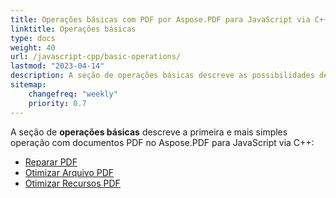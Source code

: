 ```yaml
---
title: Operações básicas com PDF por Aspose.PDF para JavaScript via C++ 
linktitle: Operações básicas
type: docs
weight: 40
url: /javascript-cpp/basic-operations/
lastmod: "2023-04-14"
description: A seção de operações básicas descreve as possibilidades de operações mais simples com documentos PDF usando o Aspose.PDF para JavaScript.
sitemap:
    changefreq: "weekly"
    priority: 0.7
---
```


A seção de **operações básicas** descreve a primeira e mais simples operação com documentos PDF no Aspose.PDF para JavaScript via C++:

- [Reparar PDF](/pdf/javascript-cpp/repair-pdf/)
- [Otimizar Arquivo PDF](/pdf/javascript-cpp/optimize-pdf/)
- [Otimizar Recursos PDF](/pdf/javascript-cpp/optimize-pdf-resources/)